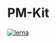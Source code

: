 # PM-Kit

[![lerna](https://img.shields.io/badge/maintained%20with-lerna-cc00ff.svg)](https://lerna.js.org/)
